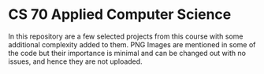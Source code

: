 # CS 70 Applied Computer Science
In this repository are a few selected projects from this course with some additional complexity added to them. PNG Images are mentioned in some of the code but their importance is minimal and can be changed out with no issues, and hence they are not uploaded. 
